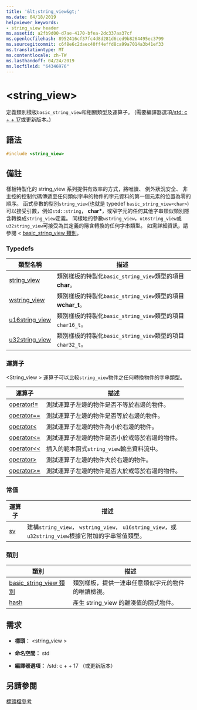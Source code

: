 ```yaml
---
title: '&lt;string_view&gt;'
ms.date: 04/18/2019
helpviewer_keywords:
- string_view header
ms.assetid: a2fb9d00-d7ae-4170-bfea-2dc337aa37cf
ms.openlocfilehash: 8952416cf37fc4d8d281d6ced9b8264495ec3799
ms.sourcegitcommit: c6f8e6c2daec40ff4effd8ca99a7014a3b41ef33
ms.translationtype: MT
ms.contentlocale: zh-TW
ms.lasthandoff: 04/24/2019
ms.locfileid: "64346976"
---
```

# <a name="ltstringviewgt"></a>&lt;string_view&gt;

定義類別樣板`basic_string_view`和相關類型及運算子。 (需要編譯器選項[/std: c + + 17](../build/reference/std-specify-language-standard-version.md)或更新版本。)

## <a name="syntax"></a>語法

```cpp
#include <string_view>
```

## <a name="remarks"></a>備註

樣板特製化的 string_view 系列提供有效率的方式，將唯讀、 例外狀況安全、 非主控的控制代碼傳遞至任何類似字串的物件的字元資料的第一個元素的位置為零的順序。 函式參數的型別`string_view`(也就是 typedef `basic_string_view<char>`) 可以接受引數，例如`std::string`， **char\***，或窄字元的任何其他字串類似類別隱含轉換成`string_view`定義。 同樣地的參數`wstring_view`，`u16string_view`或`u32string_view`可接受為其定義的隱含轉換的任何字串類型。 如需詳細資訊，請參閱 < [basic_string_view 類別](../standard-library/basic-string-view-class.md)。

### <a name="typedefs"></a>Typedefs

|類型名稱|描述|
|-|-|
|[string_view](../standard-library/string-view-typedefs.md#string_view)|類別樣板的特製化`basic_string_view`類型的項目**char**。|
|[wstring_view](../standard-library/string-view-typedefs.md#wstring_view)|類別樣板的特製化`basic_string_view`類型的項目**wchar_t**。|
|[u16string_view](../standard-library/string-view-typedefs.md#u16string_view)|類別樣板的特製化`basic_string_view`類型的項目`char16_t`。|
|[u32string_view](../standard-library/string-view-typedefs.md#u32string_view)|類別樣板的特製化`basic_string_view`類型的項目`char32_t`。|

### <a name="operators"></a>運算子

\<String_view > 運算子可以比較`string_view`物件之任何轉換物件的字串類型。

|運算子|描述|
|-|-|
|[operator!=](../standard-library/string-view-operators.md#op_neq)|測試運算子左邊的物件是否不等於右邊的物件。|
|[operator==](../standard-library/string-view-operators.md#op_eq_eq)|測試運算子左邊的物件是否等於右邊的物件。|
|[operator<](../standard-library/string-view-operators.md#op_lt)|測試運算子左邊的物件為小於右邊的物件。|
|[operator<=](../standard-library/string-view-operators.md#op_lt_eq)|測試運算子左邊的物件是否小於或等於右邊的物件。|
|[operator<\<](../standard-library/string-view-operators.md#op_lt_lt)|插入的範本函式`string_view`輸出資料流中。|
|[operator>](../standard-library/string-view-operators.md#op_gt)|測試運算子左邊的物件大於右邊的物件。|
|[operator>=](../standard-library/string-view-operators.md#op_gt_eq)|測試運算子左邊的物件是否大於或等於右邊的物件。|

### <a name="literals"></a>常值

|運算子|描述|
|-|-|
|[sv](../standard-library/string-view-operators.md#op_sv)|建構`string_view`， `wstring_view`， `u16string_view`，或`u32string_view`根據它附加的字串常值類型。|

### <a name="classes"></a>類別

|類別|描述|
|-|-|
|[basic_string_view 類別](../standard-library/basic-string-view-class.md)|類別樣板，提供一連串任意類似字元的物件的唯讀檢視。|
|[hash](string-view-hash.md)|產生 string_view 的雜湊值的函式物件。|

## <a name="requirements"></a>需求

- **標頭：** \<string_view >

- **命名空間：** std

- **編譯器選項：** /std: c + + 17 （或更新版本）

## <a name="see-also"></a>另請參閱

[標頭檔參考](../standard-library/cpp-standard-library-header-files.md)<br/>
